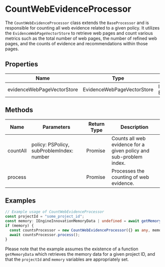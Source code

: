 # CountWebEvidenceProcessor

The `CountWebEvidenceProcessor` class extends the `BaseProcessor` and is responsible for counting all web evidence related to a given policy. It utilizes the `EvidenceWebPageVectorStore` to retrieve web pages and count various metrics such as the total number of web pages, the number of refined web pages, and the counts of evidence and recommendations within those pages.

## Properties

| Name                          | Type                                  | Description                                           |
|-------------------------------|---------------------------------------|-------------------------------------------------------|
| evidenceWebPageVectorStore    | EvidenceWebPageVectorStore            | Instance of EvidenceWebPageVectorStore.               |

## Methods

| Name       | Parameters                                  | Return Type | Description                                             |
|------------|---------------------------------------------|-------------|---------------------------------------------------------|
| countAll   | policy: PSPolicy, subProblemIndex: number   | Promise<void> | Counts all web evidence for a given policy and sub-problem index. |
| process    |                                             | Promise<void> | Processes the counting of web evidence.                |

## Examples

```typescript
// Example usage of CountWebEvidenceProcessor
const projectId = "some_project_id";
const memory: IEngineInnovationMemoryData | undefined = await getMemoryData(projectId);
if (memory) {
  const countsProcessor = new CountWebEvidenceProcessor({} as any, memory);
  await countsProcessor.process();
}
```

Please note that the example assumes the existence of a function `getMemoryData` which retrieves the memory data for a given project ID, and that the `projectId` and `memory` variables are appropriately set.